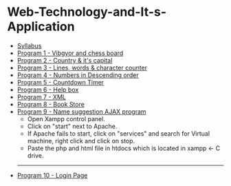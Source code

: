 # Web-Technology-and-It-s-Application

- [Syllabus](https://github.com/g-gourav-r/webdevlab/blob/main/Web%20Technologies%20Laboratory%20Syllabus.pdf)
- [Program 1 - Vibgyor and chess board](https://github.com/g-gourav-r/webdevlab/tree/main/Program_1)
- [Program 2 - Country & it's capital](https://github.com/g-gourav-r/webdevlab/tree/main/Program_2)
- [Program 3 - Lines, words & character counter](https://github.com/g-gourav-r/webdevlab/tree/main/Program_3)
- [Program 4 - Numbers in Descending order](https://github.com/g-gourav-r/webdevlab/blob/main/Program_4/sort.html)
- [Program 5 - Countdown Timer](https://github.com/g-gourav-r/webdevlab/blob/main/Program_5/Countdown_timer.html)
- [Program 6 - Help box]()
- [Program 7 - XML]()
- [Program 8 - Book Store ](https://github.com/g-gourav-r/webdevlab/tree/main/Program_8)
- [Program 9 - Name suggestion AJAX program](https://github.com/g-gourav-r/webdevlab/tree/main/Program_9)
    * Open Xampp control panel.
    * Click on "start" next to Apache.
    * If Apache fails to start, click on "services" and search for Virtual machine, right click and click on stop.
    * Paste the php and html file in htdocs which is located in xampp <- C drive.
  ---
- [Program 10 - Login Page](https://github.com/g-gourav-r/webdevlab/tree/main/Program_10)
